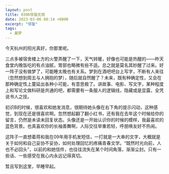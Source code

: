 ```yaml
---
layout: post
title: 0306惊蛰无雨
date: 2023-03-06 08:14 +0800
excerpt: "惊蛰"
tags: 
  - 晨梦
---
```


 今天杭州的阳光真好，你那里呢。

 三点多被宿舍楼上方的火警弄醒了一下，天气转暖，好像也可能是热醒的——昨天食堂内晚饭吃的有点油腻，胃部也略微有些不适。总之就是莫名其妙醒了过来。好一阵子没有做梦了，可能睡太晚也有关系。梦到在酒吧吧台上写字，不断有人来往（忽然想到周五与人拥抱的梦），随后就自然醒了？未来，既有种确定性，又会在那种确定性上蔓延出各种小可能，有意思极了。讲故事、电影、写文字，某种程度上和写论文做科研是共通的吧，都需要有一条服人的逻辑线，隐藏或是显露，全凭说书人之技。

 初识B的时候，很喜欢和她发消息，很期待她头像在右下角的提示闪动，这种感觉，到现在还是很喜欢啊。忽然想起翻了翻小红书，还有我在去年这个时候给你的留言，仍然是未读未回复状态。头像还是一开始认识你的时候的模样，我最喜欢的蓝色背景。也真喜欢你的长袖善舞啊，人际交往举重若轻，呼朋唤友好不热闹。

 这阵子一直想着蒋和我在09年用手机发短信，一打就是一大串的文字，大概就是关于如何和自己妥协不妥协，如何处理回忆的疼痛青春文学。“既然时光向前，人也不必回头”，以前的和她信件，也往往流失在某个时间角落，渐渐尘封。只有一些话、一些感受在我心内永远记得真切。

 暂且写到这里，早睡早起。 

